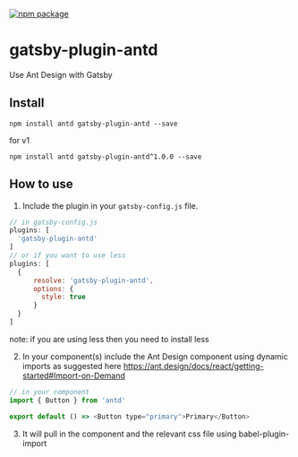 [![npm package](https://img.shields.io/npm/v/gatsby-plugin-antd.svg?style=flat-square)](https://www.npmjs.org/package/gatsby-plugin-antd)

# gatsby-plugin-antd
Use Ant Design with Gatsby

## Install
`npm install antd gatsby-plugin-antd --save`

for v1

`npm install antd gatsby-plugin-antd^1.0.0 --save`

## How to use
1. Include the plugin in your `gatsby-config.js` file.

```javascript
// in gatsby-config.js
plugins: [
  'gatsby-plugin-antd'
]
// or if you want to use less
plugins: [
  {
      resolve: 'gatsby-plugin-antd',
      options: {
        style: true
      }
  }
]
```
note: if you are using less then you need to install less

2. In your component(s) include the Ant Design component using dynamic imports as suggested here https://ant.design/docs/react/getting-started#Import-on-Demand

```javascript
// in your component
import { Button } from 'antd'

export default () => <Button type="primary">Primary</Button>
```

3. It will pull in the component and the relevant css file using babel-plugin-import

